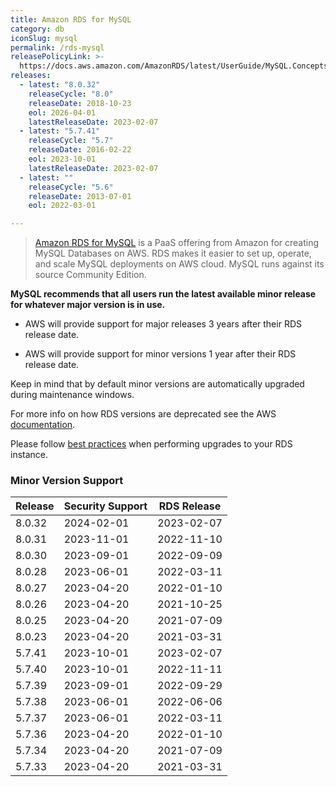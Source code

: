 ```yaml
---
title: Amazon RDS for MySQL
category: db
iconSlug: mysql
permalink: /rds-mysql
releasePolicyLink: >-
  https://docs.aws.amazon.com/AmazonRDS/latest/UserGuide/MySQL.Concepts.VersionMgmt.html
releases:
  - latest: "8.0.32"
    releaseCycle: "8.0"
    releaseDate: 2018-10-23
    eol: 2026-04-01
    latestReleaseDate: 2023-02-07
  - latest: "5.7.41"
    releaseCycle: "5.7"
    releaseDate: 2016-02-22
    eol: 2023-10-01
    latestReleaseDate: 2023-02-07
  - latest: ""
    releaseCycle: "5.6"
    releaseDate: 2013-07-01
    eol: 2022-03-01

---
```


> [Amazon RDS for MySQL](https://aws.amazon.com/rds/mysql) is a PaaS offering from Amazon for creating MySQL Databases on AWS. RDS makes it easier to set up, operate, and scale MySQL deployments on AWS cloud. MySQL runs against its source Community Edition.

**MySQL recommends that all users run the latest available minor release for whatever major version is in use.**

- AWS will provide support for major releases 3 years after their RDS release date.

- AWS will provide support for minor versions 1 year after their RDS release date.

Keep in mind that by default minor versions are automatically upgraded during maintenance windows.

For more info on how RDS versions are deprecated see the AWS [documentation](https://aws.amazon.com/rds/faqs/#What_happens_when_an_Amazon_RDS_DB_engine_version_is_deprecated.3F).

Please follow [best practices](https://aws.amazon.com/blogs/database/best-practices-for-upgrading-amazon-rds-for-mysql-and-amazon-rds-for-mariadb) when performing upgrades to your RDS instance.

### Minor Version Support
| Release | Security Support | RDS Release |
| ------- | ---------------- | ----------- |
| 8.0.32  | 2024-02-01       | 2023-02-07  |
| 8.0.31  | 2023-11-01       | 2022-11-10  |
| 8.0.30  | 2023-09-01       | 2022-09-09  |
| 8.0.28  | 2023-06-01       | 2022-03-11  |
| 8.0.27  | 2023-04-20       | 2022-01-10  |
| 8.0.26  | 2023-04-20       | 2021-10-25  |
| 8.0.25  | 2023-04-20       | 2021-07-09  |
| 8.0.23  | 2023-04-20       | 2021-03-31  |
| 5.7.41  | 2023-10-01       | 2023-02-07  |
| 5.7.40  | 2023-10-01       | 2022-11-11  |
| 5.7.39  | 2023-09-01       | 2022-09-29  |
| 5.7.38  | 2023-06-01       | 2022-06-06  |
| 5.7.37  | 2023-06-01       | 2022-03-11  |
| 5.7.36  | 2023-04-20       | 2022-01-10  |
| 5.7.34  | 2023-04-20       | 2021-07-09  |
| 5.7.33  | 2023-04-20       | 2021-03-31  |
